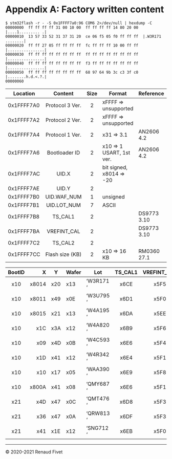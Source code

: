 # Appendix A: Factory written content

	$ stm32flash -r - -S 0x1FFFF7a0:96 COM6 2>/dev/null | hexdump -C
	00000000  ff ff ff ff 31 00 10 00  ff ff ff ff 14 80 20 00  |....1......... .|
	00000010  13 57 33 52 31 37 31 20  ce 06 f5 05 f0 ff ff ff  |.W3R171 ........|
	00000020  ff ff 27 05 ff ff ff ff  fc ff ff ff 10 00 ff ff  |................|
	00000030  ff ff ff ff ff ff ff ff  ff ff ff ff ff ff ff ff  |................|
	00000040  ff ff ff ff ff ff ff ff  f3 ff ff ff ff ff ff ff  |................|
	00000050  ff ff ff ff ff ff ff ff  68 97 64 9b 3c c3 3f c0  |........h.d.<.?.|
	00000060

| Location   | Content         | Size | Format                   | Reference   |
|------------| :-------------: | :--: | ------------------------ | ----------- |
| 0x1FFFF7A0 | Protocol 3 Ver. | 2    | xFFFF => unsupported     |             |
| 0x1FFFF7A2 | Protocol 2 Ver. | 2    | xFFFF => unsupported     |             |
| 0x1FFFF7A4 | Protocol 1 Ver. | 2    | x31 => 3.1               | AN2606 4.2  |
| 0x1FFFF7A6 | Bootloader ID   | 2    | x10 => 1 USART, 1st ver. | AN2606 4.2  |
| 0x1FFFF7AC | UID.X           | 2    | bit signed, x8014 => -20 |             |
| 0x1FFFF7AE | UID.Y           | 2    |                          |             |
| 0x1FFFF7B0 | UID.WAF_NUM     | 1    | unsigned                 |             |
| 0x1FFFF7B1 | UID.LOT_NUM     | 7    | ASCII                    |             |
| 0x1FFFF7B8 | TS_CAL1         | 2    |                          | DS9773 3.10 |
| 0x1FFFF7BA | VREFINT_CAL     | 2    |                          | DS9773 3.10 |
| 0x1FFFF7C2 | TS_CAL2         | 2    |                          |             |
| 0x1FFFF7CC | Flash size (KB) | 2    | x10 => 16 KB             | RM0360 27.1 |


| BootID | X     | Y   | Wafer | Lot       | TS_CAL1 | VREFINT_CAL | TS_CAL2 | Flash | TBD     |
| :----: | ----: |-----|-------|-----------| :-----: | :---------: | :-----: | :---: | :------ |
| x10    | x8014 | x20 | x13   | ‘W3R171 ‘ | x6CE    | x5F5        | x527    | 16    | hd<?    |
| x10    | x8011 | x49 | x0E   | ‘W3U795 ‘ | x6D1    | x5F0        | x523    | 16    | hbF?    |
| x10    | x8015 | x21 | x13   | ‘W4A195 ‘ | x6DA    | x5EE        | x52A    | 16    | h^D?    |
| x10    | x1C   | x3A | x12   | ‘W4A820 ‘ | x6B9    | x5F6        | x511    | 16    | hR;?    |
| x10    | x09   | x4D | x0B   | ‘W4C593 ‘ | x6E6    | x5F4        | x53C    | 16    | haG?    |
| x10    | x1D   | x41 | x12   | ‘W4R342 ‘ | x6E4    | x5F1        | x535    | 16    | hZJ?    |
| x10    | x10   | x17 | x05   | ‘WAA390 ‘ | x6E9    | x5F8        | x523    | 16    | hY=?    |
| x10    | x800A | x41 | x08   | ‘QMY687 ‘ | x6E6    | x5F1        | x53E    | 16    | hZE?    |
| x21    | x4D   | x47 | x0C   | ‘QMT476 ‘ | x6D8    | x5F3        | x52D    | 64    | hlR\xBF |
| x21    | x36   | x47 | x0A   | ‘QRW813 ‘ | x6DF    | x5F3        | x539    | 64    | hhF\xFF |
| x21    | x41   | x1E | x12   | ‘SNG712 ‘ | x6EB    | x5F0        | x526    | 64    | hjS\xFF |

___
© 2020-2021 Renaud Fivet
